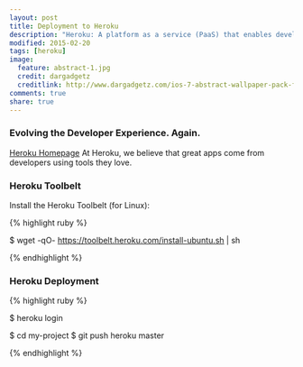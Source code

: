```yaml
---
layout: post
title: Deployment to Heroku 
description: "Heroku: A platform as a service (PaaS) that enables developers to build and run applications entirely in the cloud."
modified: 2015-02-20
tags: [heroku]
image:
  feature: abstract-1.jpg
  credit: dargadgetz
  creditlink: http://www.dargadgetz.com/ios-7-abstract-wallpaper-pack-for-iphone-5-and-ipod-touch-retina/
comments: true
share: true  
---
```

### Evolving the Developer Experience. Again.
[Heroku Homepage](https://www.heroku.com) 
At Heroku, we believe that great apps come from developers using tools they love. 

### Heroku Toolbelt

Install the Heroku Toolbelt (for Linux):

{% highlight ruby %}

$ wget -qO- https://toolbelt.heroku.com/install-ubuntu.sh | sh

{% endhighlight %}

### Heroku Deployment

{% highlight ruby %}

$ heroku login

$ cd my-project
$ git push heroku master

{% endhighlight %}

